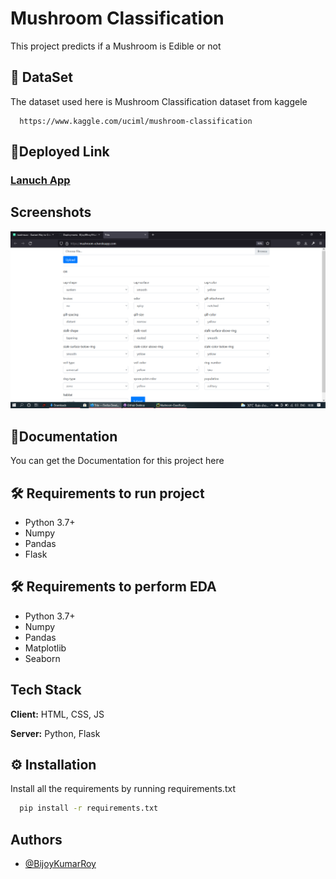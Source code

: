 
# Mushroom Classification

This project predicts if a Mushroom is Edible or not


## 📜 DataSet

The dataset used here is Mushroom Classification dataset from kaggele

```URL
  https://www.kaggle.com/uciml/mushroom-classification
```
  
## 🚀Deployed Link

### [Lanuch App](https://mushroom-e.herokuapp.com/)

  
## Screenshots

![App Screenshot](/screenshots/homepage.png)

  
## 📖Documentation
You can get the Documentation for this project here

  
## 🛠 Requirements to run project

- Python 3.7+
- Numpy
- Pandas
- Flask

## 🛠 Requirements to perform EDA

- Python 3.7+
- Numpy
- Pandas
- Matplotlib
- Seaborn

  
## Tech Stack

**Client:** HTML, CSS, JS

**Server:** Python, Flask

  
## ⚙ Installation

Install all the requirements by running requirements.txt

```cmd
  pip install -r requirements.txt
```
    
## Authors

- [@BijoyKumarRoy](https://www.linkedin.com/in/bijoy-kumar-roy-4b0975189/)

  
